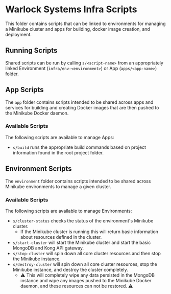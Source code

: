 # Warlock Systems Infra Scripts

This folder contains scripts that can be linked to environments for managing a
Minikube cluster and apps for building, docker image creation, and deployment.

## Running Scripts

Shared scripts can be run by calling `s/<script-name>` from an appropriately
linked Environment (`infra/env-<environment>`) or App (`apps/<app-name>`)
folder.

## App Scripts

The `app` folder contains scripts intended to be shared across apps and services
for building and creating Docker images that are then pushed to the Minikube
Docker daemon.

### Available Scripts

The following scripts are available to manage Apps:

- `s/build` runs the appropriate build commands based on project information
  found in the root project folder.

## Environment Scripts

The `environment` folder contains scripts intended to be shared across Minikube
environments to manage a given cluster.

### Available Scripts

The following scripts are available to manage Environments:

- `s/cluster-status` checks the status of the environment's Minikube cluster.
  - If the Minikube cluster is running this will return basic information
    about resources defined in the cluster.
- `s/start-cluster` will start the Minikube cluster and start the basic MongoDB
  and Kong API gateway.
- `s/stop-cluster` will spin down all core cluster resources and then stop the
  Minikube instance.
- `s/destroy-cluster` will spin down all core cluster resources, stop
  the Minikube instance, and destroy the cluster completely.
  - :warning: This will completely wipe any data persisted in the MongoDB
    instance and wipe any images pushed to the Minikube Docker daemon, and 
    these resources can not be restored. :warning:
